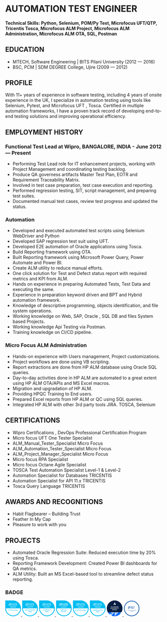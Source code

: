 # AUTOMATION TEST ENGINEER 

#### Technical Skills: Python, Selenium, POM/Py Test, Microfocus UFT/QTP, Tricentis Tosca, Microfocus ALM Project, Microfocus ALM Administration, Microfocus ALM OTA, SQL, Postman


## EDUCATION								       		
- MTECH, Software Engineering | BITS Pilani University  (2012 — 2016)	 			        		
- BSC, PCM | SDM DEGREE College, Ujire (2009 — 2012)

## PROFILE
With 11+ years of experience in software testing, including 4 years of onsite experience in the UK, I specialize in automation testing using tools like Selenium, Pytest, and Microfocus UFT , Tosca. Certified in multiple automation frameworks, I have a proven track record of developing end-to-end testing solutions and improving operational efficiency.

## EMPLOYMENT HISTORY
### Functional Test Lead at Wipro, BANGALORE, INDIA   - June 2012 — Present
- Performing Test Lead role for IT enhancement projects, working with Project Management and coordinating testing backlog.
- Produce QA governess artifacts Master Test Plan, EOTR and Requirement Traceability Matrix.
- Involved in test case preparation, test case execution and reporting.
- Performed regression testing, SIT, script management, and preparing test suites.
- Documented manual test cases, review test progress and updated the status.

### Automation
- Developed and executed automated test scripts using Selenium WebDriver and Python
- Developed SAP regression test suit using UFT.
- Developed E2E automation of Oracle applications using Tosca.
- Build Reporting framework using OTA.
- Built Reporting framework using Microsoft Power Query, Power Automate and Power BI.
- Create ALM utility to reduce manual efforts.
- One click solution for Test and Defect status report with required metrics and KPI from ALM.
- Hands on experience in preparing Automated Tests, Test Data and executing the same.
- Experience in preparation keyword driven and BPT and Hybrid automation framework.
- Knowledge of descriptive programming, objects identification, and file system operations.
- Working knowledge on Web, SAP, Oracle , SQL DB and files System based Projects.
- Working knowledge Api Testing via Postman.
- Training knowledge on CI/CD pipeline.

### Micro Focus ALM Administration
- Hands-on experience with Users management, Project customizations. 
- Project workflows are done using VB scripting. 
- Report extractions are done from HP ALM database using Oracle SQL queries. 
- Day-to-day activities done in HP ALM are automated to a great extent using HP ALM OTA/APIs and MS Excel macros.
- Migration and upgradation of HP ALM. 
- Providing HPQC Training to End users. 
- Prepared Excel reports from HP ALM or QC using SQL queries. 
- Integrated HP ALM with other 3rd party tools JIRA. TOSCA, Selenium

## CERTIFICATIONS
- Wipro Certifications , DevOps Professional Certification Program
- Micro focus UFT One Tester Specialist 
- ALM_Manual_Tester_Specialist Micro Focus 
- ALM_Automation_Tester_Specialist Micro Focus 
- ALM_Project_Manager_Specialist Micro Focus 
- Micro focus RPA Specialist 
- Micro focus Octane Agile Specialist 
- TOSCA Test Automation Specialist Level-1 & Level-2 
- Automation Specialist for Databases TRICENTIS 
- Automation Specialist for API 11.x TRICENTIS 
- Tosca Query Language TRICENTIS

## AWARDS AND RECOGNITIONS
- Habit Flagbearer – Building Trust 
- Feather In My Cap 
- Pleasure to work with you

## PROJECTS
- Automated Oracle Regression Suite: Reduced execution time by 20% using Tosca.
- Reporting Framework Development: Created Power BI dashboards for QA metrics.
- ALM Utility: Built an MS Excel-based tool to streamline defect status reporting.


### BADGE

<a href="https://www.credly.com/go/NrnELu60" target="_blank">
    <img src="assets/img/UFT-One-Tester-Specialist.png" alt="UFT-One-Tester-Specialist" width="50">
</a>
<a href="https://www.credly.com/go/QXBluvVv" target="_blank">
    <img src="assets/img/ALM-Automation-Tester-Specialist.png" alt="ALM-Automation-Tester-Specialist" width="50">
</a>
<a href="https://www.credly.com/go/gAWIPWZh" target="_blank">
    <img src="assets/img/ALM-Manual-Tester-Specialist.png" alt="ALM-Manual-Tester-Specialist" width="50">
</a>
<a href="https://www.credly.com/go/sfTv6Wlo" target="_blank">
    <img src="assets/img/ALM-Project-Manager.png" alt="ALM-Project-Manager" width="50">
</a>
<a href="https://www.credly.com/go/jbwlKXe8" target="_blank">
    <img src="assets/img/ALM-Octane-Agiile-Specialist.png" alt="ALM-Project-Manager" width="50">
</a>
<a href="https://www.credly.com/go/cyYehmjW" target="_blank">
    <img src="assets/img/LoadRunner-Pro-Tester-Specialist.png" alt="LoadRunner-Pro-Tester-Specialist" width="50">
</a>

<a href="https://university.atlassian.com/student/award/omXqR266XRuoXNehVVNVDBhj" target="_blank">
    <img src="assets/img/jirafundamentals.png" alt="Jira Fundamentals" width="50">
</a>

<a href="https://verify.skilljar.com/c/44yq8knjjytv" target="_blank">
    <img src="assets/img/Automation-Specialist-for-API.png" alt="Automation Specialist for API" width="50">
</a>

<!-- <img src="assets/images/badges/cert1.png" style="margin-right: 10px;" alt="Certification 1"> -->